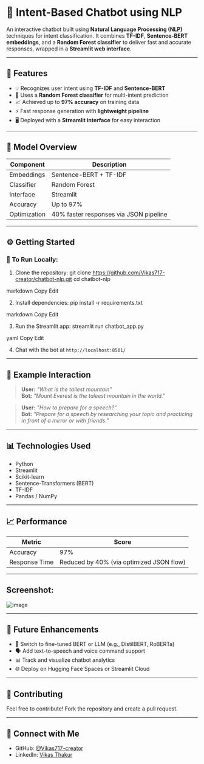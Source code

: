 # 💬 Intent-Based Chatbot using NLP

An interactive chatbot built using **Natural Language Processing (NLP)** techniques for intent classification. It combines **TF-IDF**, **Sentence-BERT embeddings**, and a **Random Forest classifier** to deliver fast and accurate responses, wrapped in a **Streamlit web interface**.

---

## 🌟 Features

- 💡 Recognizes user intent using **TF-IDF** and **Sentence-BERT**  
- 🌲 Uses a **Random Forest classifier** for multi-intent prediction  
- 📈 Achieved up to **97% accuracy** on training data  
- ⚡ Fast response generation with **lightweight pipeline**  
- 🖥️ Deployed with a **Streamlit interface** for easy interaction

---

## 🧠 Model Overview

| Component        | Description                       |
|------------------|-----------------------------------|
| Embeddings       | Sentence-BERT + TF-IDF            |
| Classifier       | Random Forest                     |
| Interface        | Streamlit                         |
| Accuracy         | Up to 97%                         |
| Optimization     | 40% faster responses via JSON pipeline |

---


## ⚙️ Getting Started

### 🔧 To Run Locally:

1. Clone the repository:
git clone https://github.com/Vikas717-creator/chatbot-nlp.git cd chatbot-nlp

markdown
Copy
Edit

2. Install dependencies:
pip install -r requirements.txt

markdown
Copy
Edit

3. Run the Streamlit app:
streamlit run chatbot_app.py

yaml
Copy
Edit

4. Chat with the bot at `http://localhost:8501/`

---

## 🧪 Example Interaction

> **User:** _"What is the tallest mountain"_  
> **Bot:** _"Mount Everest is the taleest mountain in the world."_  

> **User:** _"How to prepare for a speech?"_  
> **Bot:** _"Prepare for a speech by researching your topic and practicing in front of a mirror or with friends."_

---

## 📊 Technologies Used

- Python  
- Streamlit  
- Scikit-learn  
- Sentence-Transformers (BERT)  
- TF-IDF  
- Pandas / NumPy  

---

## 📈 Performance

| Metric     | Score |
|------------|-------|
| Accuracy   | 97%   |
| Response Time | Reduced by 40% (via optimized JSON flow) |

---

## Screenshot:
![image](https://github.com/user-attachments/assets/a08a5175-2f90-48b5-b416-bf69dd2c5f75)

---
## 🔮 Future Enhancements

- 🧠 Switch to fine-tuned BERT or LLM (e.g., DistilBERT, RoBERTa)  
- 🗣️ Add text-to-speech and voice command support  
- 📊 Track and visualize chatbot analytics  
- 🌐 Deploy on Hugging Face Spaces or Streamlit Cloud

---

## 🤝 Contributing

Feel free to contribute! Fork the repository and create a pull request.

---
## 🔗 Connect with Me

- GitHub: [@Vikas717-creator](https://github.com/Vikas717-creator)  
- LinkedIn: [Vikas Thakur](https://www.linkedin.com/in/vikas-thakur-2304a6261/)

